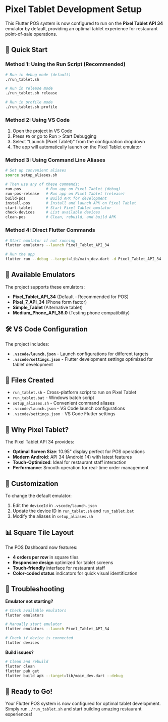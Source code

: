# Pixel Tablet Development Setup

This Flutter POS system is now configured to run on the **Pixel Tablet API 34** emulator by default, providing an optimal tablet experience for restaurant point-of-sale operations.

## 🚀 Quick Start

### Method 1: Using the Run Script (Recommended)
```bash
# Run in debug mode (default)
./run_tablet.sh

# Run in release mode
./run_tablet.sh release

# Run in profile mode
./run_tablet.sh profile
```

### Method 2: Using VS Code
1. Open the project in VS Code
2. Press `F5` or go to Run > Start Debugging
3. Select "Launch (Pixel Tablet)" from the configuration dropdown
4. The app will automatically launch on the Pixel Tablet emulator

### Method 3: Using Command Line Aliases
```bash
# Set up convenient aliases
source setup_aliases.sh

# Then use any of these commands:
run-pos           # Run app on Pixel Tablet (debug)
run-pos-release   # Run app on Pixel Tablet (release)
build-pos         # Build APK for development
install-pos       # Install and launch APK on Pixel Tablet
start-tablet      # Start Pixel Tablet emulator
check-devices     # List available devices
clean-pos         # Clean, rebuild, and build APK
```

### Method 4: Direct Flutter Commands
```bash
# Start emulator if not running
flutter emulators --launch Pixel_Tablet_API_34

# Run the app
flutter run --debug --target=lib/main_dev.dart -d Pixel_Tablet_API_34
```

## 📱 Available Emulators

The project supports these emulators:
- **Pixel_Tablet_API_34** (Default - Recommended for POS)
- **Pixel_7_API_34** (Phone form factor)
- **Simple_Tablet** (Alternative tablet)
- **Medium_Phone_API_36.0** (Testing phone compatibility)

## 🛠️ VS Code Configuration

The project includes:
- **`.vscode/launch.json`** - Launch configurations for different targets
- **`.vscode/settings.json`** - Flutter development settings optimized for tablet development

## 📁 Files Created

- `run_tablet.sh` - Cross-platform script to run on Pixel Tablet
- `run_tablet.bat` - Windows batch script
- `setup_aliases.sh` - Convenient command aliases
- `.vscode/launch.json` - VS Code launch configurations
- `.vscode/settings.json` - VS Code Flutter settings

## 🎯 Why Pixel Tablet?

The Pixel Tablet API 34 provides:
- **Optimal Screen Size**: 10.95" display perfect for POS operations
- **Modern Android**: API 34 (Android 14) with latest features
- **Touch-Optimized**: Ideal for restaurant staff interaction
- **Performance**: Smooth operation for real-time order management

## 🔧 Customization

To change the default emulator:
1. Edit the `deviceId` in `.vscode/launch.json`
2. Update the device ID in `run_tablet.sh` and `run_tablet.bat`
3. Modify the aliases in `setup_aliases.sh`

## 📊 Square Tile Layout

The POS Dashboard now features:
- **4 orders per row** in square tiles
- **Responsive design** optimized for tablet screens
- **Touch-friendly** interface for restaurant staff
- **Color-coded status** indicators for quick visual identification

## 🐛 Troubleshooting

**Emulator not starting?**
```bash
# Check available emulators
flutter emulators

# Manually start emulator
flutter emulators --launch Pixel_Tablet_API_34

# Check if device is connected
flutter devices
```

**Build issues?**
```bash
# Clean and rebuild
flutter clean
flutter pub get
flutter build apk --target=lib/main_dev.dart --debug
```

## 🎉 Ready to Go!

Your Flutter POS system is now configured for optimal tablet development. Simply run `./run_tablet.sh` and start building amazing restaurant experiences! 